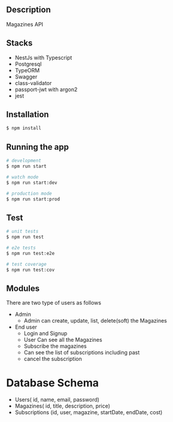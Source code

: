 

## Description

Magazines API

## Stacks
- NestJs with Typescript
- Postgresql
- TypeORM
- Swagger
- class-validator
- passport-jwt with argon2
- jest

## Installation

```bash
$ npm install
```

## Running the app

```bash
# development
$ npm run start

# watch mode
$ npm run start:dev

# production mode
$ npm run start:prod
```

## Test

```bash
# unit tests
$ npm run test

# e2e tests
$ npm run test:e2e

# test coverage
$ npm run test:cov
```

## Modules

There are two type of users as follows
- Admin
  - Admin can create, update, list, delete(soft) the Magazines
- End user
  - Login and Signup
  - User Can see all the Magazines
  - Subscribe the magazines
  - Can see the list of subscriptions including past
  - cancel the subscription
# Database Schema
- Users( id, name, email, password<encrypted>)
- Magazines( id, title, description, price)
- Subscriptions (id, user, magazine, startDate, endDate, cost)

